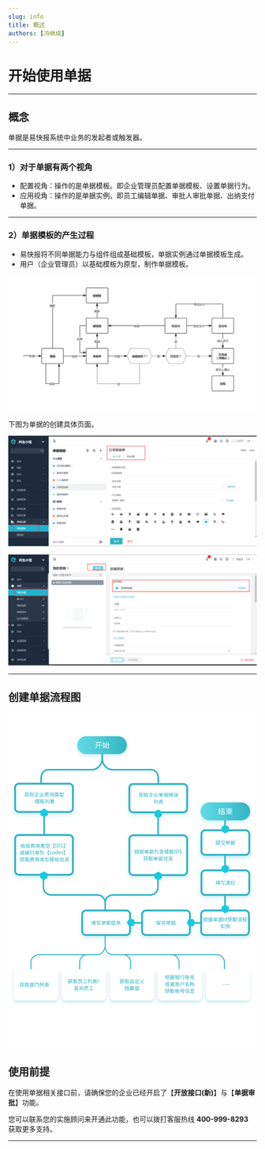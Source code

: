 ```yaml
---
slug: info
title: 概述
authors: [冯继成]
---
```


# 开始使用单据

---
## 概念

单据是易快报系统中业务的发起者或触发器。

---
### 1）对于单据有两个视角

- 配置视角：操作的是单据模板。即企业管理员配置单据模板、设置单据行为。
- 应用视角：操作的是单据实例。即员工编辑单据、审批人审批单据、出纳支付单据。

---

### 2）单据模板的产生过程

- 易快报将不同单据能力与组件组成基础模板，单据实例通过单据模板生成。
- 用户（企业管理员）以基础模板为原型，制作单据模板。

![image](images/单据生命周期-新.png)

下图为单据的创建具体页面。

![image](images/单据模板.png)

![image](images/单据创建.png)

---

## 创建单据流程图

![image](images/mind.svg)

## 使用前提
在使用单据相关接口前，请确保您的企业已经开启了【**开放接口(新)**】与【**单据审批**】功能。

您可以联系您的实施顾问来开通此功能，也可以拨打客服热线 **400-999-8293** 获取更多支持。

---


























